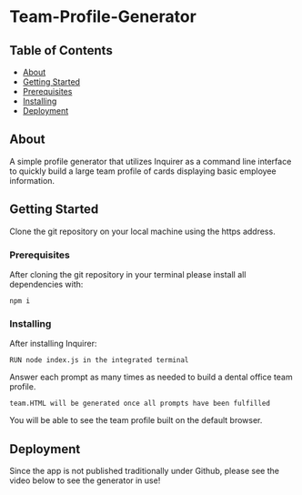 # Team-Profile-Generator

## Table of Contents

- [About](#about)
- [Getting Started](#getting_started)
- [Prerequisites](#prerequisites)
- [Installing](#installing)
- [Deployment](#deployment)

## About <a name = "about"></a>

A simple profile generator that utilizes Inquirer as a command line interface to quickly build a large team profile of cards displaying basic employee information.

## Getting Started <a name = "getting_started"></a>

Clone the git repository on your local machine using the https address.

### Prerequisites 

After cloning the git repository in your terminal please install all dependencies with:

```
npm i
```

### Installing 

After installing Inquirer:

```
RUN node index.js in the integrated terminal
```

Answer each prompt as many times as needed to build a dental office team profile.

```
team.HTML will be generated once all prompts have been fulfilled
```

You will be able to see the team profile built on the default browser.

## Deployment <a name = "deployment"></a>

Since the app is not published traditionally under Github, please see the video below to see the generator in use!



